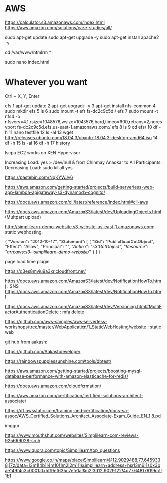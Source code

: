 # AWS
https://calculator.s3.amazonaws.com/index.html
https://aws.amazon.com/solutions/case-studies/all/


sudo apt-get update
sudo apt-get upgrade -y
sudo apt-get install apache2 -y

cd /var/www/htmlrm *

sudo nano index.html
<h1>Whatever you want</h1>
Ctrl + X, Y, Enter


efs
1  apt-get update
    2  apt-get upgrade -y
    3  apt-get install nfs-common
    4  sudo mkdir efs
    5  ls
    6  sudo mount -t efs fs-dc2c9c5d:/ efs
    7  sudo mount -t nfs4 -o nfsvers=4.1,rsize=1048576,wsize=1048576,hard,timeo=600,retrans=2,noresvport fs-dc2c9c5d.efs.us-east-1.amazonaws.com:/ efs
    8  ls
    9  cd efs/
   10  df -h
   11  nano testfile
   12  ls -al
   13  wget http://releases.ubuntu.com/18.04.3/ubuntu-18.04.3-desktop-amd64.iso
   14  df -h
   15  ls -al
   16  df -h
   17  history

lscpu
EC2 works on XEN Hypervisor


Increasing Load: yes > /dev/null &
from Chinmay Anaokar to All Participants:
Decreasing Load: sudo killall yes

https://pastebin.com/NqKYWJy6

https://aws.amazon.com/getting-started/projects/build-serverless-web-app-lambda-apigateway-s3-dynamodb-cognito/

https://docs.aws.amazon.com/cli/latest/reference/index.html#cli-aws

https://docs.aws.amazon.com/AmazonS3/latest/dev/UploadingObjects.html (Multpart upload)

http://simplilearn-demo-website.s3-website-us-east-1.amazonaws.com: static webhosting.

{
    "Version": "2012-10-17",
    "Statement": [
        {
            "Sid": "PublicReadGetObject",
            "Effect": "Allow",
            "Principal": "*",
            "Action": "s3:GetObject",
            "Resource": "arn:aws:s3:::simplilearn-demo-website/*"
        }
    ]
}

page load time plugin

https://d3es8mviu9a3xr.cloudfront.net/

https://docs.aws.amazon.com/AmazonS3/latest/dev/NotificationHowTo.html : SNS
https://docs.aws.amazon.com/AmazonS3/latest/dev/NotificationHowTo.html

https://docs.aws.amazon.com/AmazonS3/latest/dev/Versioning.html#MultiFactorAuthenticationDelete  : mfa delete

https://github.com/aws-samples/aws-serverless-workshops/tree/master/WebApplication/1_StaticWebHosting/website : static web

git hub from aakash:

https://github.com/Aakashdeveloper

https://rainbowspuppiessunshine.com/tools/dbtest/

https://aws.amazon.com/getting-started/projects/boosting-mysql-database-performance-with-amazon-elasticache-for-redis/

https://docs.aws.amazon.com/cloudformation/

https://aws.amazon.com/certification/certified-solutions-architect-associate/

https://d1.awsstatic.com/training-and-certification/docs-sa-assoc/AWS_Certified_Solutions_Architect_Associate-Exam_Guide_EN_1.8.pd

imggur

 https://www.mouthshut.com/websites/Simplilearn-com-reviews-925669028-srch 

https://www.quora.com/topic/Simplilearn/top_questions

https://www.google.co.in/maps/place/Simplilearn/@12.9029488,77.6459338,17z/data=!3m1!4b1!4m10!1m2!2m1!1ssimplilearn+address+hsr!3m6!1s0x3bae149f4c3c0001:0x5ff9ef635c7efe1a!8m2!3d12.9029122!4d77.6481761!9m1!1b1


